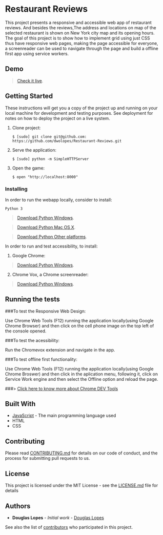 # Restaurant Reviews

This project presents a responsive and accessible web app of restaurant reviews. And besides the reviews,The address and locations on map of the selected restaurant is shown on New York city map and its opening hours. The goal of this project is to show how to implement grid using just CSS thus have responsive web pages, making the page accessible for everyone, a screenreader can be used to navigate through the page and build a offline first app using service workers.

## Demo

> [Check it live](https://dwolopes.github.io/Restaurant-Reviews/).

## Getting Started

These instructions will get you a copy of the project up and running on your local machine for development and testing purposes. See deployment for notes on how to deploy the project on a live system.


1. Clone project:

    ```
    $ [sudo] git clone git@github.com: https://github.com/dwolopes/Restaurant-Reviews.git

2. Serve the application:

    ```
    $ [sudo] python -m SimpleHTTPServer
    ```
3. Open the game:

    ```
    $ open "http://localhost:8000"
    ```

### Installing

In order to run the webapp locally, consider to install:

    Python 3

> [Download Python Windows](https://www.python.org/downloads/windows/).

> [Download Python Mac OS X](https://www.python.org/downloads/mac-osx/).

> [Download Python Other platforms](https://www.python.org/download/other/).

In order to run and test accessibility, to install:

1. Google Chrome:

> [Download Python Windows](https://www.google.com.br/chrome/index.html).

2. Chrome Vox, a Chrome screenreader:

> [Download Python Windows](http://www.chromevox.com/installing.html).


## Running the tests

###To test the Responsive Web Design:

Use Chrome Web Tools (F12) running the application locally(using Google Chrome Browser) and then click on the cell phone image on the top left of the console opened.

###To test the acessibility:

Run the Chromevox extension and navigate in the app.

###To test offline first functionality:

Use Chrome Web Tools (F12) running the application locally(using Google Chrome Broswer) and then click in the aplication menu, following it, click on Service Work engine and then select the Offline option and reload the page.


###> [Click here to know more about Chrome DEV Tools](https://developers.google.com/web/tools/chrome-devtools/)

## Built With

* [JavaScript](https://www.javascript.com/) - The main programming language used
* HTML
* CSS

## Contributing

Please read [CONTRIBUTING.md](./CONTRIBUTING.md) for details on our code of conduct, and the process for submitting pull requests to us.

## License

This project is licensed under the MIT License - see the [LICENSE.md](./LICENSE.md) file for details

## Authors

* **Douglas Lopes** - *Initial work* - [Douglas Lopes](https://github.com/dwolopes)

See also the list of [contributors](https://github.com/dwolopes/Restaurant-Reviews/graphs/contributors) who participated in this project.